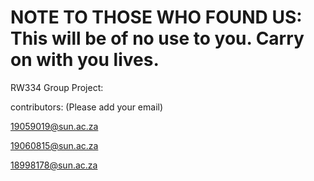 # NOTE TO THOSE WHO FOUND US: This will be of no use to you. Carry on with you lives. 
RW334 Group Project:

contributors: (Please add your email)

19059019@sun.ac.za

19060815@sun.ac.za

18998178@sun.ac.za 

